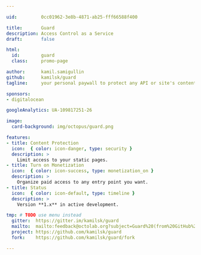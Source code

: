 ```yaml
---

uid:         0cc01962-3e8b-4871-ab25-fff66588f400

title:       Guard
description: Access Control as a Service
draft:       false

html:
  id:        guard
  class:     promo-page

author:      kamil.samigullin
github:      kamilsk/guard
tagline:     your personal paywall to protect any API or site's content.

sponsors:
- digitalocean

googleAnalytics: UA-109817251-26

image:
  card-background: img/octopus/guard.png

features:
- title: Content Protection
  icon:  { color: icon-danger, type: security }
  description: >
    Limit access to your static pages.
- title: Turn on Monetization
  icon:  { color: icon-success, type: monetization_on }
  description: >
    Organize paid access to any entry point you want.
- title: Status
  icon:  { color: icon-default, type: timeline }
  description: >
    Version **1.x** in active development.

tmp: # TODO use menu instead
  gitter:  https://gitter.im/kamilsk/guard
  mailto:  mailto:feedback@octolab.org?subject=Guard%20(from%20GitHub%20page)
  project: https://github.com/kamilsk/guard
  fork:    https://github.com/kamilsk/guard/fork

---
```

